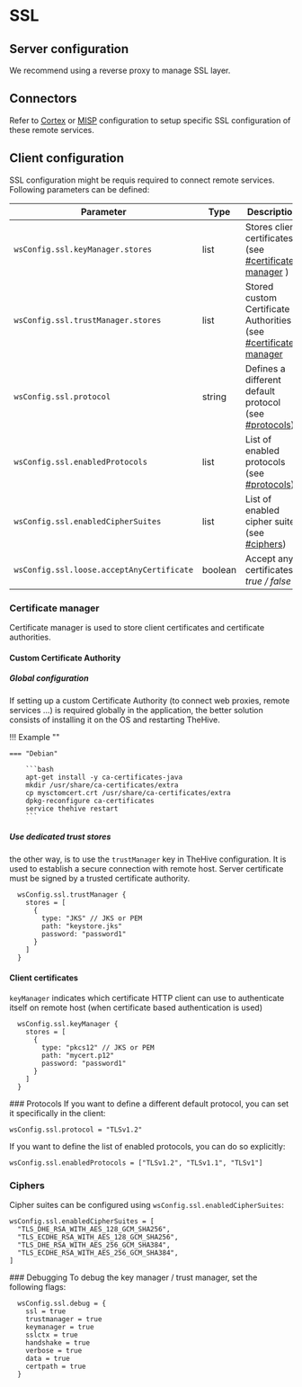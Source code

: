 # SSL

## Server configuration

We recommend using a reverse proxy to manage SSL layer.

## Connectors 

Refer to [Cortex](./connectors-cortex.md) or [MISP](./connectors-misp.md) configuration to setup specific SSL configuration of these remote services. 


## Client configuration

SSL configuration might be requis required to connect remote services. Following parameters can be defined: 

| Parameter                                | Type           | Description                          |
| -----------------------------------------| -------------- | ------------------------------------ |
| `wsConfig.ssl.keyManager.stores`         | list           | Stores client certificates (see [#certificate-manager](#certificate-manager) )    |
| `wsConfig.ssl.trustManager.stores`       | list           | Stored custom Certificate Authorities (see [#certificate-manager](#certificate-manager) |
| `wsConfig.ssl.protocol`                  | string         | Defines a different default protocol (see [#protocols](#protocols)) |
| `wsConfig.ssl.enabledProtocols`          | list           | List of enabled protocols (see [#protocols](#protocols)) |
| `wsConfig.ssl.enabledCipherSuites`       | list           | List of enabled cipher suites (see [#ciphers](#ciphers)) |
| `wsConfig.ssl.loose.acceptAnyCertificate`| boolean        | Accept any certificates *true / false* |



### Certificate manager
Certificate manager is used to store client certificates and certificate authorities.

#### Custom Certificate Authority

##### Global configuration 

If setting up a custom Certificate Authority (to connect web proxies, remote services ...) is required globally in the application, the better solution consists of installing it on the OS and restarting TheHive. 

!!! Example ""

    === "Debian"

        ```bash
        apt-get install -y ca-certificates-java
        mkdir /usr/share/ca-certificates/extra
        cp mysctomcert.crt /usr/share/ca-certificates/extra
        dpkg-reconfigure ca-certificates
        service thehive restart
        ```


##### Use dedicated trust stores 

the other way, is to use the `trustManager` key in TheHive configuration. It is used to establish a secure connection with remote host. Server certificate must be signed by a trusted certificate authority.
```
  wsConfig.ssl.trustManager {
    stores = [
      {
        type: "JKS" // JKS or PEM
        path: "keystore.jks"
        password: "password1"
      }
    ]
  }
```

#### Client certificates

`keyManager` indicates which certificate HTTP client can use to authenticate itself on remote host (when certificate based authentication is used)
```
  wsConfig.ssl.keyManager {
    stores = [
      {
        type: "pkcs12" // JKS or PEM
        path: "mycert.p12"
        password: "password1"
      }
    ]
  }
```

### Protocols
If you want to define a different default protocol, you can set it specifically in the client:
```
wsConfig.ssl.protocol = "TLSv1.2"
```
If you want to define the list of enabled protocols, you can do so explicitly:
```
wsConfig.ssl.enabledProtocols = ["TLSv1.2", "TLSv1.1", "TLSv1"]
```


###  Ciphers
Cipher suites can be configured using `wsConfig.ssl.enabledCipherSuites`:


```
wsConfig.ssl.enabledCipherSuites = [
  "TLS_DHE_RSA_WITH_AES_128_GCM_SHA256",
  "TLS_ECDHE_RSA_WITH_AES_128_GCM_SHA256",
  "TLS_DHE_RSA_WITH_AES_256_GCM_SHA384",
  "TLS_ECDHE_RSA_WITH_AES_256_GCM_SHA384",
]
```

### Debugging
To debug the key manager / trust manager, set the following flags:
```
  wsConfig.ssl.debug = {
    ssl = true
    trustmanager = true
    keymanager = true
    sslctx = true
    handshake = true
    verbose = true
    data = true
    certpath = true
  }
```